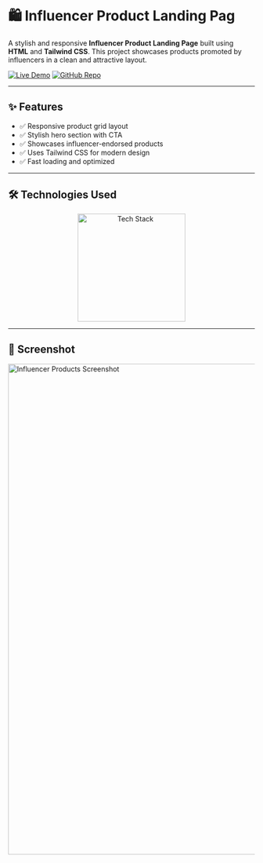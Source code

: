 # 🛍️ Influencer Product Landing Pag

A stylish and responsive **Influencer Product Landing Page** built using **HTML** and **Tailwind CSS**. This project showcases products promoted by influencers in a clean and attractive layout.

[![Live Demo](https://img.shields.io/badge/🚀_Live_Demo-00C7B7?style=for-the-badge&logo=netlify&logoColor=white)](https://amdadislam01.github.io/Influencer-products/)
[![GitHub Repo](https://img.shields.io/badge/💻_Source_Code-181717?style=for-the-badge&logo=github&logoColor=white)](https://github.com/amdadislam01/Influencer-products)

---

## ✨ Features

- ✅ Responsive product grid layout
- ✅ Stylish hero section with CTA
- ✅ Showcases influencer-endorsed products
- ✅ Uses Tailwind CSS for modern design
- ✅ Fast loading and optimized

---

## 🛠️ Technologies Used

<p align="center">
  <img src="https://skillicons.dev/icons?i=html,css,tailwindcss,github" alt="Tech Stack" width="220"/>
</p>

---

## 📸 Screenshot

<img src="https://ik.imagekit.io/yqnbhdlo4/Img/product?updatedAt=1754301061942" alt="Influencer Products Screenshot" width="1000"/>



